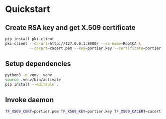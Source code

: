 # Quickstart

## Create RSA key and get X.509 certificate
```sh
pip install pki-client
pki-client --ca-url=http://127.0.0.1:8000/ --ca-name=RootCA \
           --cacert=cacert.pem --key=portier.key --certificate=portier.pem --profile=client --common-name-prefix=portier
```

## Setup dependencies
```sh
python3 -m venv .venv
source .venv/bin/activate
pip install --editable .
```

## Invoke daemon
```sh
TF_X509_CERT=portier.pem TF_X509_KEY=portier.key TF_X509_CACERT=cacert.pem AUTOBAHN_DEMO_ROUTER=wss://127.0.0.1:8080/ws tf-portier
```
